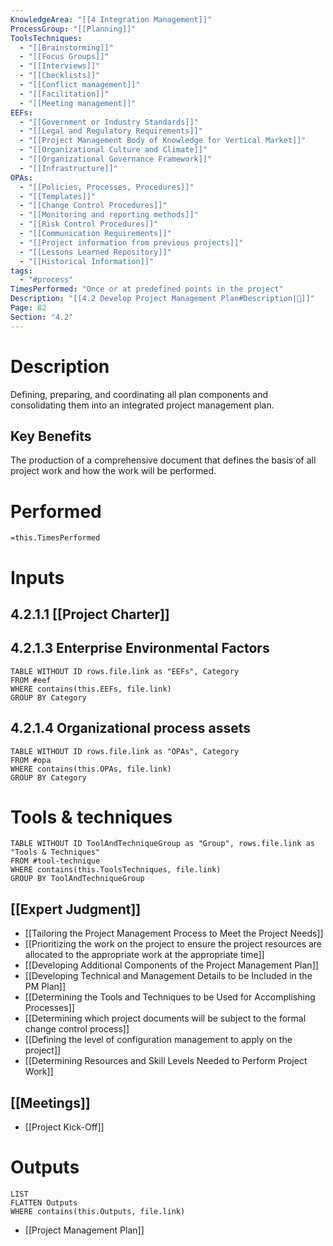 ```yaml
---
KnowledgeArea: "[[4 Integration Management]]"
ProcessGroup: "[[Planning]]"
ToolsTechniques:
  - "[[Brainstorming]]"
  - "[[Focus Groups]]"
  - "[[Interviews]]"
  - "[[Checklists]]"
  - "[[Conflict management]]"
  - "[[Facilitation]]"
  - "[[Meeting management]]"
EEFs:
  - "[[Government or Industry Standards]]"
  - "[[Legal and Regulatory Requirements]]"
  - "[[Project Management Body of Knowledge for Vertical Market]]"
  - "[[Organizational Culture and Climate]]"
  - "[[Organizational Governance Framework]]"
  - "[[Infrastructure]]"
OPAs:
  - "[[Policies, Processes, Procedures]]"
  - "[[Templates]]"
  - "[[Change Control Procedures]]"
  - "[[Monitoring and reporting methods]]"
  - "[[Risk Control Procedures]]"
  - "[[Communication Requirements]]"
  - "[[Project information from previous projects]]"
  - "[[Lessons Learned Repository]]"
  - "[[Historical Information]]"
tags:
  - "#process"
TimesPerformed: "Once or at predefined points in the project"
Description: "[[4.2 Develop Project Management Plan#Description|📝]]"
Page: 82
Section: "4.2"
---
```

# Description
Defining, preparing, and coordinating all plan components and consolidating them into an integrated project management plan.
## Key Benefits
The production of a comprehensive document that defines the basis of all project work and how the work will be performed.
# Performed
`=this.TimesPerformed`
# Inputs
## 4.2.1.1 [[Project Charter]]
## 4.2.1.3 Enterprise Environmental Factors
```dataview
TABLE WITHOUT ID rows.file.link as "EEFs", Category
FROM #eef
WHERE contains(this.EEFs, file.link)
GROUP BY Category
```
## 4.2.1.4 Organizational process assets
```dataview
TABLE WITHOUT ID rows.file.link as "OPAs", Category
FROM #opa
WHERE contains(this.OPAs, file.link)
GROUP BY Category
```
# Tools & techniques
```dataview
TABLE WITHOUT ID ToolAndTechniqueGroup as "Group", rows.file.link as "Tools & Techniques"
FROM #tool-technique
WHERE contains(this.ToolsTechniques, file.link)
GROUP BY ToolAndTechniqueGroup
```
## [[Expert Judgment]]
- [[Tailoring the Project Management Process to Meet the Project Needs]]
- [[Prioritizing the work on the project to ensure the project resources are allocated to the appropriate work at the appropriate time]]
- [[Developing Additional Components of the Project Management Plan]]
- [[Developing Technical and Management Details to be Included in the PM Plan]]
- [[Determining the Tools and Techniques to be Used for Accomplishing Processes]]
- [[Determining which project documents will be subject to the formal change control process]]
- [[Defining the level of configuration management to apply on the project]]
- [[Determining Resources and Skill Levels Needed to Perform Project Work]]
## [[Meetings]]
- [[Project Kick-Off]]
# Outputs
```dataview
LIST
FLATTEN Outputs
WHERE contains(this.Outputs, file.link)
```
- [[Project Management Plan]]